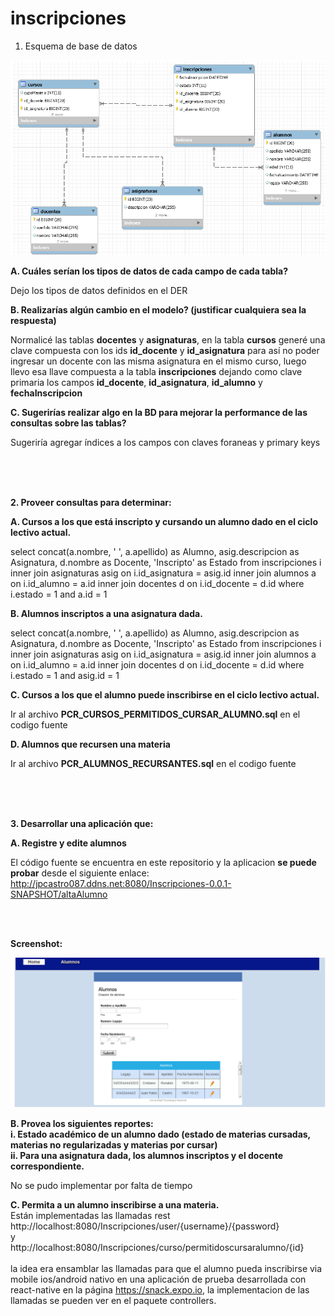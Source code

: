 # inscripciones

1. Esquema de base de datos

![alt text](https://github.com/jpcastro087/inscripciones/blob/master/DER.png)

<b>A. Cuáles serían los tipos de datos de cada campo de cada tabla?</b>

Dejo los tipos de datos definidos en el DER

<b>B. Realizarías algún cambio en el modelo? (justificar cualquiera sea la respuesta)</b>

Normalicé las tablas <b>docentes</b> y <b>asignaturas</b>, en la tabla <b>cursos</b> generé una clave compuesta con los ids <b>id_docente</b> y <b>id_asignatura</b> para así no poder ingresar un docente con las misma asignatura en el mismo curso, luego llevo esa llave compuesta a la tabla <b>inscripciones</b> dejando como clave primaria los campos <b>id_docente</b>, <b>id_asignatura</b>, <b>id_alumno</b> y <b>fechaInscripcion</b>

<b>C. Sugerirías realizar algo en la BD para mejorar la performance de las consultas sobre las tablas?</b>

Sugeriría agregar índices a los campos con claves foraneas y primary keys



<br><br><br>



<b>2. Proveer consultas para determinar:</b>

<b>A. Cursos a los que está inscripto y cursando un alumno dado en el ciclo lectivo
actual.</b>

select
concat(a.nombre, ' ', a.apellido) as Alumno,
asig.descripcion as Asignatura,
d.nombre         as Docente,
'Inscripto'      as Estado
from inscripciones i
inner join asignaturas asig on i.id_asignatura = asig.id
inner join alumnos a on i.id_alumno = a.id
inner join docentes d on i.id_docente = d.id
where i.estado = 1 and a.id = 1

<b>B. Alumnos inscriptos a una asignatura dada.</b>

select
concat(a.nombre, ' ', a.apellido) as Alumno,
asig.descripcion as Asignatura,
d.nombre         as Docente,
'Inscripto'      as Estado
from inscripciones i
inner join asignaturas asig on i.id_asignatura = asig.id
inner join alumnos a on i.id_alumno = a.id
inner join docentes d on i.id_docente = d.id
where i.estado = 1 and asig.id = 1

<b>C. Cursos a los que el alumno puede inscribirse en el ciclo lectivo actual.</b>

Ir al archivo <b>PCR_CURSOS_PERMITIDOS_CURSAR_ALUMNO.sql</b> en el codigo fuente

<b>D. Alumnos que recursen una materia</b>

Ir al archivo <b>PCR_ALUMNOS_RECURSANTES.sql</b> en el codigo fuente

<br><br><br>


<b>3. Desarrollar una aplicación que:</b>

<b>A. Registre y edite alumnos</b>

El código fuente se encuentra en este repositorio y la aplicacion <b>se puede probar</b> desde el siguiente enlace:
<br>
http://jpcastro087.ddns.net:8080/Inscripciones-0.0.1-SNAPSHOT/altaAlumno


<br><br>

<b>Screenshot:</b>


![alt text](https://github.com/jpcastro087/inscripciones/blob/master/altaAlumno.png)



<b>B. Provea los siguientes reportes:
<br>i. Estado académico de un alumno dado (estado de materias cursadas,
materias no regularizadas y materias por cursar)
<br>ii. Para una asignatura dada, los alumnos inscriptos y el docente
correspondiente.</b>

No se pudo implementar por falta de tiempo

<b>C. Permita a un alumno inscribirse a una materia.</b>
<br>Están implementadas las llamadas rest<br>
http://localhost:8080/Inscripciones/user/{username}/{password}
<br>y<br>
http://localhost:8080/Inscripciones/curso/permitidoscursaralumno/{id}
<br><br>
la idea era ensamblar las llamadas para que el alumno pueda inscribirse via mobile ios/android nativo en una aplicación de prueba desarrollada con react-native en la página https://snack.expo.io, la implementacion de las llamadas se pueden ver en el paquete controllers. 





